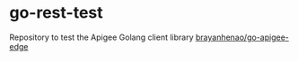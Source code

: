 # go-rest-test

Repository to test the Apigee Golang client library [brayanhenao/go-apigee-edge](https://github.com/brayanhenao/go-apigee-edge)
